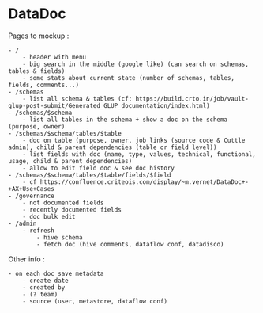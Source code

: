 # DataDoc

Pages to mockup :

    - /
        - header with menu
        - big search in the middle (google like) (can search on schemas, tables & fields)
        - some stats about current state (number of schemas, tables, fields, comments...)
    - /schemas
        - list all schema & tables (cf: https://build.crto.in/job/vault-glup-post-submit/Generated_GLUP_documentation/index.html)
    - /schemas/$schema
        - list all tables in the schema + show a doc on the schema (purpose, owner)
    - /schemas/$schema/tables/$table
        - doc on table (purpose, owner, job links (source code & Cuttle admin), child & parent dependencies (table or field level))
        - list fields with doc (name, type, values, technical, functional, usage, child & parent dependencies)
        - allow to edit field doc & see doc history
    - /schemas/$schema/tables/$table/fields/$field
        - cf https://confluence.criteois.com/display/~m.vernet/DataDoc+-+AX+Use+Cases
    - /governance
        - not documented fields
        - recently documented fields
        - doc bulk edit
    - /admin
        - refresh
            - hive schema
            - fetch doc (hive comments, dataflow conf, datadisco)

Other info :

    - on each doc save metadata
        - create date
        - created by
        - (? team)
        - source (user, metastore, dataflow conf)
